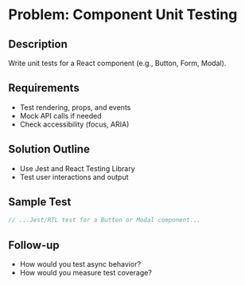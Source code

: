 # Problem: Component Unit Testing

## Description

Write unit tests for a React component (e.g., Button, Form, Modal).

## Requirements

- Test rendering, props, and events
- Mock API calls if needed
- Check accessibility (focus, ARIA)

## Solution Outline

- Use Jest and React Testing Library
- Test user interactions and output

## Sample Test

```js
// ...Jest/RTL test for a Button or Modal component...
```

## Follow-up

- How would you test async behavior?
- How would you measure test coverage?
